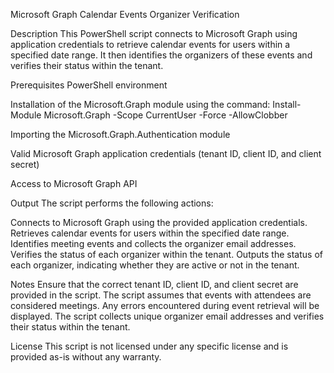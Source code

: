 Microsoft Graph Calendar Events Organizer Verification

Description
This PowerShell script connects to Microsoft Graph using application credentials to retrieve calendar events for users within a specified date range. It then identifies the organizers of these events and verifies their status within the tenant.

Prerequisites
PowerShell environment

Installation of the Microsoft.Graph module using the command: Install-Module Microsoft.Graph -Scope CurrentUser -Force -AllowClobber

Importing the Microsoft.Graph.Authentication module

Valid Microsoft Graph application credentials (tenant ID, client ID, and client secret)

Access to Microsoft Graph API

Output
The script performs the following actions:

Connects to Microsoft Graph using the provided application credentials.
Retrieves calendar events for users within the specified date range.
Identifies meeting events and collects the organizer email addresses.
Verifies the status of each organizer within the tenant.
Outputs the status of each organizer, indicating whether they are active or not in the tenant.

Notes
Ensure that the correct tenant ID, client ID, and client secret are provided in the script.
The script assumes that events with attendees are considered meetings.
Any errors encountered during event retrieval will be displayed.
The script collects unique organizer email addresses and verifies their status within the tenant.

License
This script is not licensed under any specific license and is provided as-is without any warranty.
